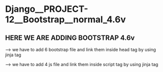 # Django__PROJECT-12__Bootstrap__normal_4.6v

HERE WE ARE ADDING BOOTSTRAP 4.6v
--------------------------------------------
  --> we have to add 6 bootstrap file and link them inside head tag by using jinja tag
  
  --> we have to add 4 js file and link them inside script tag by using jinja tag
